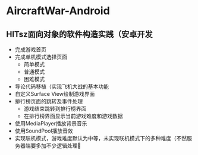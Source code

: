 # AircraftWar-Android

## HITsz**面向对象的软件构造实践**（安卓开发

- 完成游戏首页
- 完成单机模式选择页面
  - 简单模式
  - 普通模式
  - 困难模式
- 导论代码移植（实现飞机大战的基本功能
- 自定义Surface View绘制游戏界面
- 排行榜页面的跳转及事件处理
  - 游戏结束跳转到排行榜界面
  - 在排行榜界面显示当前游戏难度和游戏数据
- 使用MediaPlayer播放背景音乐
- 使用SoundPool播放音效
- 实现联机模式，游戏难度默认为中等，未实现联机模式下的多种难度（不然服务器端要多加不少逻辑处理🥵

